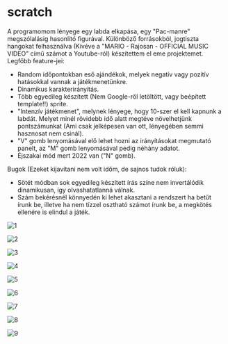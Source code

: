 # scratch
A programomom lényege egy labda elkapása, egy "Pac-manre" megszólalásig hasonlító figurával.
Különböző forrásokból, jogtiszta hangokat felhasználva (Kivéve a "MARIO - Rajosan - OFFICIAL MUSIC VIDEO" című számot a Youtube-ról) készítettem el eme projektemet.
Legfőbb feature-jei:
- Random időpontokban eső ajándékok, melyek negatív vagy pozitív hatásokkal vannak a játékmenetünkre.
- Dinamikus karakterirányítás.
- Több egyedileg készített (Nem Google-ről letöltött, vagy beépített template!!) sprite.
- "Intenzív játékmenet", melynek lényege, hogy 10-szer el kell kapnunk a labdát. Melyet minél rövidebb idő alatt megtéve növelhetjünk pontszámunkat (Ami csak jelképesen van ott,
  lényegében semmi hasznosat nem csinál).
- "V" gomb lenyomásával elő lehet hozni az irányításokat megmutató panelt, az "M" gomb lenyomásával pedig néhány adatot.
- Éjszakai mód mert 2022 van ("N" gomb).

Bugok (Ezeket kijavítani nem volt időm, de sajnos tudok róluk):
- Sötét módban sok egyedileg készített írás színe nem invertálódik dinamikusan, így olvashatatlanná válnak.
- Szám bekérésnél könnyedén ki lehet akasztani a rendszert ha betűt írunk be, illetve ha nem tízzel osztható számot írunk be, a megkötés ellenére is elindul a játék.

![1](https://user-images.githubusercontent.com/100539163/155902115-9bead0de-570f-4681-8aba-b7681bc2e8b1.png)

![2](https://user-images.githubusercontent.com/100539163/155902116-2ee69691-cc04-4235-98f7-88b11805891a.png)

![3](https://user-images.githubusercontent.com/100539163/155902117-436e1cf6-b2b6-48cf-979b-b3283e54ff86.png)

![4](https://user-images.githubusercontent.com/100539163/155902118-62ddfa0a-8e60-4b6f-a585-5e24f223f400.png)

![5](https://user-images.githubusercontent.com/100539163/155902120-f1fc97cb-1694-440b-a5e6-ebaa2b79d6cd.png)

![6](https://user-images.githubusercontent.com/100539163/155902121-b31342ca-2346-4b10-b7d8-d81ea22ba0ba.png)

![7](https://user-images.githubusercontent.com/100539163/155902122-e3fdb04f-5ec7-4263-ab25-3d72022d7fb0.png)

![8](https://user-images.githubusercontent.com/100539163/155902123-514d2ff4-e187-41c2-af3b-52bb868a385e.png)

![9](https://user-images.githubusercontent.com/100539163/155902125-72170b57-c615-4be1-b491-a78af5c63f56.png)
